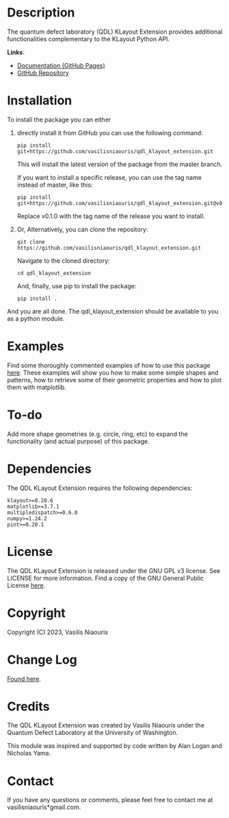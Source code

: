 # Description 
The quantum defect laboratory (QDL) KLayout Extension provides additional functionalities complementary to the KLayout Python API.

**Links**:
- [Documentation (GitHub Pages)](https://vasilisniaouris.github.io/qdl_klayout_extension/)
- [GitHub Repository](https://github.com/vasilisniaouris/qdl_klayout_extension)

# Installation
To install the package you can either
1.  directly install it from GitHub you can use the following command:
    ~~~shell
    pip install git+https://github.com/vasilisniaouris/qdl_klayout_extension.git
    ~~~
    This will install the latest version of the package from the master branch. 

    If you want to install a specific release, you can use the tag name instead of master, like this:
    ~~~shell
    pip install git+https://github.com/vasilisniaouris/qdl_klayout_extension.git@v0.1.0
    ~~~
    Replace v0.1.0 with the tag name of the release you want to install.

2. Or, Alternatively, you can clone the repository:

    ~~~shell
    git clone https://github.com/vasilisniaouris/qdl_klayout_extension.git
    ~~~
    
    Navigate to the cloned directory:
    ~~~shell
    cd qdl_klayout_extension
    ~~~
    
    And, finally, use pip to install the package:
    ~~~shell
    pip install .
    ~~~

And you are all done. The qdl_klayout_extension should be available to you as a python module.

# Examples
Find some thoroughly commented examples of how to use this package [here](https://github.com/vasilisniaouris/qdl_klayout_extension/tree/master/qdl_klayout_extension/examples).
These examples will show you how to make some simple shapes and patterns, how to retrieve some of their geometric 
properties and how to plot them with matplotlib.

# To-do
Add more shape geometries (e.g. circle, ring, etc) to expand the functionality (and actual purpose) of this package.

# Dependencies
The QDL KLayout Extension requires the following dependencies:

~~~
klayout>=0.28.6
matplotlib>=3.7.1
multipledispatch>=0.6.0
numpy>=1.24.2
pint>=0.20.1
~~~

# License
The QDL KLayout Extension is released under the GNU GPL v3 license. See LICENSE for more information.
Find a copy of the GNU General Public License [here](https://www.gnu.org/licenses/gpl-3.0.html).

# Copyright
Copyright (C) 2023, Vasilis Niaouris

# Change Log
[Found here](./CHANGELOG.md).

# Credits
The QDL KLayout Extension was created by Vasilis Niaouris under the Quantum Defect Laboratory at the University of Washington.  

This module was inspired and supported by code written by Alan Logan and Nicholas Yama.

# Contact
If you have any questions or comments, please feel free to contact me at vasilisniaouris*gmail.com.
